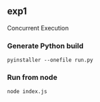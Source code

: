## exp1

Concurrent Execution


### Generate Python build

`pyinstaller --onefile run.py`


### Run from node

`node index.js`
